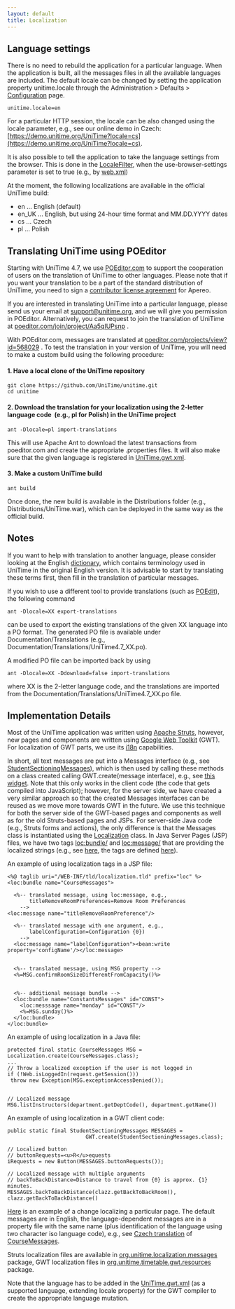 ```yaml
---
layout: default
title: Localization
---
```



## Language settings


 There is no need to rebuild the application for a particular language. When the application is built, all the messages files in all the available languages are included. The default locale can be changed by setting the application property unitime.locale through the Administration > Defaults > [Configuration](application-configuration) page.
```
unitime.locale=en
```


 For a particular HTTP session, the locale can be also changed using the locale parameter, e.g., see our online demo in Czech: [https://demo.unitime.org/UniTime?locale=cs](https://demo.unitime.org/UniTime?locale=cs).


 It is also possible to tell the application to take the language settings from the browser. This is done in the [LocaleFilter](https://github.com/UniTime/unitime/blob/master/JavaSource/org/unitime/timetable/filter/LocaleFilter.java), when the use-browser-settings parameter is set to true (e.g., by [web.xml](https://github.com/UniTime/unitime/blob/master/WebContent/WEB-INF/web.xml#L248))


 At the moment, the following localizations are available in the official UniTime build:

* en ... English (default)
* en_UK ... English, but using 24-hour time format and MM.DD.YYYY dates
* cs ... Czech
* pl ... Polish

## Translating UniTime using POEditor


 Starting with UniTime 4.7, we use [POEditor.com](https://poeditor.com/projects/view?id=568029) to support the cooperation of users on the translation of UniTime to other languages. Please note that if you want your translation to be a part of the standard distribution of UniTime, you need to sign a [contributor license agreement](http://www.unitime.org/uct_license.php) for Apereo.


 If you are interested in translating UniTime into a particular language, please send us your email at [support@unitime.org](mailto:support@unitime.org), and we will give you permission in POEditor. Alternatively, you can request to join the translation of UniTime at [poeditor.com/join/project/Aa5qIUPsnp](https://poeditor.com/join/project/Aa5qIUPsnp) .


 With POEditor.com, messages are translated at [poeditor.com/projects/view?id=568029](https://poeditor.com/projects/view?id=568029) . To test the translation in your version of UniTime, you will need to make a custom build using the following procedure:

#### 1. Have a local clone of the UniTime repository

```
git clone https://github.com/UniTime/unitime.git
cd unitime
```

#### 2. Download the translation for your localization using the 2-letter language code  (e.g., pl for Polish) in the UniTime project

```
ant -Dlocale=pl import-translations
```

This will use Apache Ant to download the latest transactions from poeditor.com and create the appropriate .properties files. It will also make sure that the given language is registered in [UniTime.gwt.xml](https://github.com/UniTime/unitime/blob/master/JavaSource/org/unitime/timetable/gwt/UniTime.gwt.xml#L31).

#### 3. Make a custom UniTime build

```
ant build
```

Once done, the new build is available in the Distributions folder (e.g., Distributions/UniTime.war), which can be deployed in the same way as the official build.

## Notes


 If you want to help with translation to another language, please consider looking at the English [dictionary](university-timetabling-application-dictionary), which contains terminology used in UniTime in the original English version. It is advisable to start by translating these terms first, then fill in the translation of particular messages.


 If you wish to use a different tool to provide translations (such as [POEdit](https://poedit.net/)), the following command
```
ant -Dlocale=XX export-translations
```


 can be used to export the existing translations of the given XX language into a PO format. The generated PO file is available under Documentation/Translations (e.g., Documentation/Translations/UniTime4.7_XX.po).


 A modified PO file can be imported back by using
```
ant -Dlocale=XX -Ddownload=false import-translations
```


 where XX is the 2-letter language code, and the translations are imported from the Documentation/Translations/UniTime4.7_XX.po file.

## Implementation Details


 Most of the UniTime application was written using [Apache Struts](http://struts.apache.org/), however, new pages and components are written using [Google Web Toolkit](http://code.google.com/webtoolkit/) (GWT). For localization of GWT parts, we use its [i18n](http://code.google.com/webtoolkit/doc/latest/tutorial/i18n.html) capabilities.


 In short, all text messages are put into a Messages interface (e.g., see [StudentSectioningMessages](https://github.com/UniTime/unitime/blob/master/JavaSource/org/unitime/timetable/gwt/resources/StudentSectioningMessages.java)), which is then used by calling these methods on a class created calling GWT.create(message interface), e.g., see [this widget](https://github.com/UniTime/unitime/blob/master/JavaSource/org/unitime/timetable/gwt/client/sectioning/StudentSectioningWidget.java). Note that this only works in the client code (the code that gets compiled into JavaScript); however, for the server side, we have created a very similar approach so that the created Messages interfaces can be reused as we move more towards GWT in the future. We use this technique for both the server side of the GWT-based pages and components as well as for the old Struts-based pages and JSPs. For server-side Java code (e.g., Struts forms and actions), the only difference is that the Messages class is instantiated using the [Localization](https://github.com/UniTime/unitime/blob/master/JavaSource/org/unitime/localization/impl/Localization.java) class. In Java Server Pages (JSP) files, we have two tags <loc:bundle/> and <loc:message/> that are providing the localized strings (e.g., see [here](https://github.com/UniTime/unitime/blob/master/WebContent/user/classEdit.jsp#L118), the tags are defined [here](https://github.com/UniTime/unitime/blob/master/WebContent/WEB-INF/tld/localization.tld)).


 An example of using localization tags in a JSP file:
```
<%@ taglib uri="/WEB-INF/tld/localization.tld" prefix="loc" %>
<loc:bundle name="CourseMessages">

  <%-- translated message, using loc:message, e.g.,
       titleRemoveRoomPreferences=Remove Room Preferences
    -->
<loc:message name="titleRemoveRoomPreference"/>

  <%-- translated message with one argument, e.g.,
       labelConfiguration=Configuration {0})
    -->
  <loc:message name="labelConfiguration"><bean:write property='configName'/></loc:message>

 
  <%-- translated message, using MSG property -->
  <%=MSG.confirmRoomSizeDifferentFromCapacity()%>

 
  <%-- additional message bundle -->
  <loc:bundle name="ConstantsMessages" id="CONST">
    <loc:messsage name="monday" id="CONST"/>
    <%=MSG.sunday()%>
  </loc:bundle>
</loc:bundle>
```


 An example of using localization in a Java file:
```
protected final static CourseMessages MSG = Localization.create(CourseMessages.class);
...
// Throw a localized exception if the user is not logged in
if (!Web.isLoggedIn(request.getSession()))
 throw new Exception(MSG.exceptionAccessDenied());

 
// Localized message
MSG.listInstructors(department.getDeptCode(), department.getName())
```


 An example of using localization in a GWT client code:
```
public static final StudentSectioningMessages MESSAGES =
                         GWT.create(StudentSectioningMessages.class);

// Localized button
// buttonRequests=<u>R</u>equests
iRequests = new Button(MESSAGES.buttonRequests());

// Localized message with multiple arguments
// backToBackDistance=Distance to travel from {0} is approx. {1} minutes. 
MESSAGES.backToBackDistance(clazz.getBackToBackRoom(), clazz.getBackToBackDistance()
```

 [Here](https://github.com/UniTime/unitime/commit/ffb47dd70f2df752f45f7c2170da6b0f3b7633c2) is an example of a change localizing a particular page. The default messages are in English, the language-dependent messages are in a property file with the same name (plus identification of the language using two character iso language code), e.g., see [Czech translation](https://github.com/UniTime/unitime/blob/master/JavaSource/org/unitime/localization/messages/CourseMessages_cs.properties) of [CourseMessages](https://github.com/UniTime/unitime/blob/master/JavaSource/org/unitime/localization/messages/CourseMessages.java).


 Struts localization files are available in [org.unitime.localization.messages](https://github.com/UniTime/unitime/blob/master/JavaSource/org/unitime/localization/messages) package, GWT localization files in [org.unitime.timetable.gwt.resources](https://github.com/UniTime/unitime/blob/master/JavaSource/org/unitime/#unitime%2Ftimetable%2Fgwt%2Fresources) package.


 Note that the language has to be added in the [UniTime.gwt.xml](https://github.com/UniTime/unitime/blob/master/JavaSource/org/unitime/timetable/gwt/UniTime.gwt.xml#L31) (as a supported language, extending locale property) for the GWT compiler to create the appropriate language mutation.
